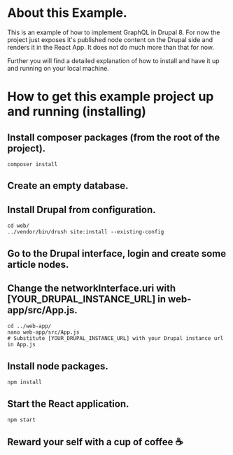 # About this Example.
This is an example of how to implement GraphQL in Drupal 8.
For now the project just exposes it's published node content on the Drupal side and renders it in the React App. It does not do much more than that for now.

Further you will find a detailed explanation of how to install and have it up and running on your local machine.

# How to get this example project up and running (installing)

## Install composer packages (from the root of the project).
```
composer install
```

## Create an empty database.

## Install Drupal from configuration.
```
cd web/
../vendor/bin/drush site:install --existing-config
```

## Go to the Drupal interface, login and create some article nodes.

## Change the networkInterface.uri with [YOUR_DRUPAL_INSTANCE_URL] in web-app/src/App.js.
```
cd ../web-app/
nano web-app/src/App.js
# Substitute [YOUR_DRUPAL_INSTANCE_URL] with your Drupal instance url in App.js
```

## Install node packages.
```
npm install
```

## Start the React application.
```
npm start
```
## Reward your self with a cup of coffee ☕
